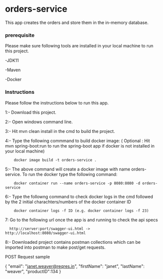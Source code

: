 # orders-service

This app creates the orders and store them in the in-memory database. 

### prerequisite

Please make sure following tools are installed in your local machine to run this project.

-JDK11

-Maven

-Docker

### Instructions

Please follow the instructions below to run this app.

1:- Download this project.

2:- Open windows command line.

3:- Hit mvn clean install in the cmd to build the project.

4:- Type the following commmand to build docker image: ( Optional : Hit mvn spring-boot:run  to run the spring-boot app if docker is not installed in your local machine)

        docker image build -t orders-service .
        
5:- The above command will create a docker image with name orders-service. To run the docker type the following command:

        docker container run --name orders-service -p 8080:8080 -d orders-service

6:- Type the followng command to check docker logs in the cmd followed by the 2 initial charachters/numbers of the docker container ID

        docker container logs -f ID (e.g. docker container logs -f 23)
        
7: Go to the following url once the app is and running to check the api specs

      http://server:port/swagger-ui.html ->   http://localhost:8080/swagger-ui.html
      
8:- Downloaded project contains postman collections which can be imported into postman to make post/get requests.

POST Request sample 

{ "email": "janet.weaver@reqres.in", "firstName": "janet", "lastName": "weaver", "productID":134 }



